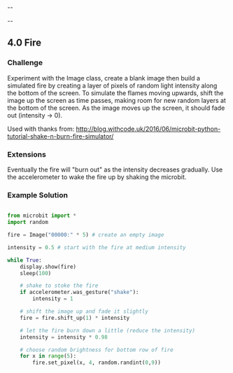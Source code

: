 --

--
## 4.0 Fire

### Challenge

Experiment with the Image class, create a blank image then build a simulated fire by
creating a layer of pixels of random light intensity along the bottom of the screen. To simulate
the flames moving upwards, shift the image up the screen as time passes, making room
for new random layers at the bottom of the screen. As the image moves up the screen,
it should fade out (intensity -> 0).

Used with thanks from: http://blog.withcode.uk/2016/06/microbit-python-tutorial-shake-n-burn-fire-simulator/

### Extensions

Eventually the fire will "burn out" as the intensity decreases gradually. Use the accelerometer to wake the fire up by shaking the microbit.


### Example Solution

```python

from microbit import *
import random

fire = Image("00000:" * 5) # create an empty image

intensity = 0.5 # start with the fire at medium intensity

while True:
    display.show(fire)
    sleep(100)

    # shake to stoke the fire
    if accelerometer.was_gesture("shake"):
        intensity = 1

    # shift the image up and fade it slightly
    fire = fire.shift_up(1) * intensity

    # let the fire burn down a little (reduce the intensity)
    intensity = intensity * 0.98

    # choose random brightness for bottom row of fire
    for x in range(5):
        fire.set_pixel(x, 4, random.randint(0,9))

```
